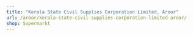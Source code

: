 ```yaml
---
title: "Kerala State Civil Supplies Corporation Limited, Aroor"
url: /aroor/kerala-state-civil-supplies-corporation-limited-aroor/
shop: Supermarkt
---
```

